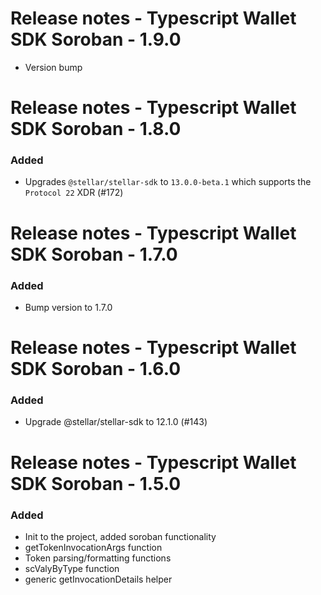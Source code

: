 # Release notes - Typescript Wallet SDK Soroban - 1.9.0
* Version bump

# Release notes - Typescript Wallet SDK Soroban - 1.8.0

### Added
* Upgrades `@stellar/stellar-sdk` to `13.0.0-beta.1` which supports the `Protocol 22` XDR (#172)

# Release notes - Typescript Wallet SDK Soroban - 1.7.0

### Added
* Bump version to 1.7.0

# Release notes - Typescript Wallet SDK Soroban - 1.6.0

### Added
* Upgrade @stellar/stellar-sdk to 12.1.0 (#143)

# Release notes - Typescript Wallet SDK Soroban - 1.5.0

### Added
* Init to the project, added soroban functionality
* getTokenInvocationArgs function
* Token parsing/formatting functions
* scValyByType function 
* generic getInvocationDetails helper
